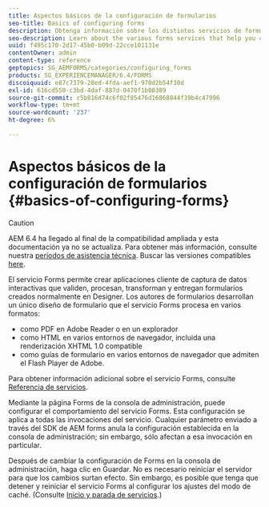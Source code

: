 ```yaml
---
title: Aspectos básicos de la configuración de formularios
seo-title: Basics of configuring forms
description: Obtenga información sobre los distintos servicios de formularios que le ayudan a crear aplicaciones interactivas de captura de datos.
seo-description: Learn about the various forms services that help you create interactive data capture applications.
uuid: f495c170-2d17-45b0-b09d-22cce101131e
contentOwner: admin
content-type: reference
geptopics: SG_AEMFORMS/categories/configuring_forms
products: SG_EXPERIENCEMANAGER/6.4/FORMS
discoiquuid: e87c7379-28ed-4fda-aef1-970d2b54f30d
exl-id: 616cd550-c3bd-4daf-887d-0470f1b08389
source-git-commit: c5b816d74c6f02f85476d16868844f39b4c47996
workflow-type: tm+mt
source-wordcount: '237'
ht-degree: 6%

---
```


# Aspectos básicos de la configuración de formularios {#basics-of-configuring-forms}

>[!CAUTION]
>
>AEM 6.4 ha llegado al final de la compatibilidad ampliada y esta documentación ya no se actualiza. Para obtener más información, consulte nuestra [períodos de asistencia técnica](https://helpx.adobe.com/es/support/programs/eol-matrix.html). Buscar las versiones compatibles [here](https://experienceleague.adobe.com/docs/).

El servicio Forms permite crear aplicaciones cliente de captura de datos interactivas que validen, procesan, transforman y entregan formularios creados normalmente en Designer. Los autores de formularios desarrollan un único diseño de formulario que el servicio Forms procesa en varios formatos:

* como PDF en Adobe Reader o en un explorador
* como HTML en varios entornos de navegador, incluida una renderización XHTML 1.0 compatible
* como guías de formulario en varios entornos de navegador que admiten el Flash Player de Adobe.

Para obtener información adicional sobre el servicio Forms, consulte [Referencia de servicios](https://www.adobe.com/go/learn_aemforms_services_63).

Mediante la página Forms de la consola de administración, puede configurar el comportamiento del servicio Forms. Esta configuración se aplica a todas las invocaciones del servicio. Cualquier parámetro enviado a través del SDK de AEM forms anula la configuración establecida en la consola de administración; sin embargo, sólo afectan a esa invocación en particular.

Después de cambiar la configuración de Forms en la consola de administración, haga clic en Guardar. No es necesario reiniciar el servidor para que los cambios surtan efecto. Sin embargo, es posible que tenga que detener y reiniciar el servicio Forms al configurar los ajustes del modo de caché. (Consulte [Inicio y parada de servicios](/help/forms/using/admin-help/starting-stopping-services.md#starting-and-stopping-services).)
